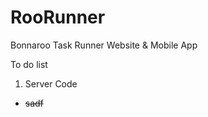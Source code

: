 RooRunner
=========

Bonnaroo Task Runner Website &amp; Mobile App

To do list

1. Server Code 
  - ~~sadf~~
